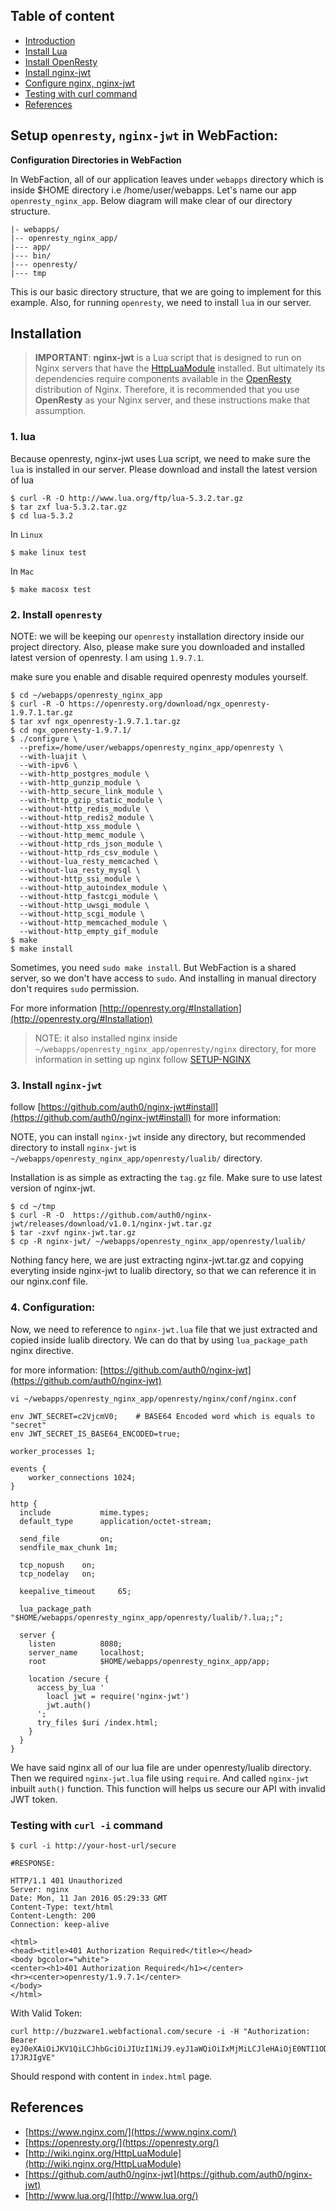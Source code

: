 ## Table of content

- [Introduction](#setup-openresty-nginx-jwt-in-webfaction)
- [Install Lua](#1-lua)
- [Install OpenResty](#2-install-openresty)
- [Install nginx-jwt](#3-install-nginx-jwt)
- [Configure nginx, nginx-jwt](#4-configuration)
- [Testing with curl command](#testing-with-curl-i-command)
- [References](#references)



## Setup `openresty`, `nginx-jwt` in WebFaction:

**Configuration Directories in WebFaction**

In WebFaction, all of our application leaves under `webapps` directory which is
inside $HOME directory i.e /home/user/webapps. Let's name our app
`openresty_nginx_app`. Below diagram will make clear of our directory structure.

	|- webapps/
	|-- openresty_nginx_app/
	|--- app/
	|--- bin/
	|--- openresty/
	|--- tmp

This is our basic directory structure, that we are going to implement for this
example. Also, for running `openresty`, we need to install `lua` in our server.


## Installation

> **IMPORTANT**: **nginx-jwt** is a Lua script that is designed to run on Nginx servers that have the [HttpLuaModule](http://wiki.nginx.org/HttpLuaModule) installed. But ultimately its dependencies require components available in the [OpenResty](http://openresty.org/) distribution of Nginx. Therefore, it is recommended that you use **OpenResty** as your Nginx server, and these instructions make that assumption.

### 1. lua

Because openresty, nginx-jwt uses Lua script, we need to make sure the `lua` is
installed in our server. Please download and install the latest version of lua
	
	$ curl -R -O http://www.lua.org/ftp/lua-5.3.2.tar.gz
    $ tar zxf lua-5.3.2.tar.gz
    $ cd lua-5.3.2

In `Linux`

    $ make linux test
 
In `Mac`
 
    $ make macosx test

### 2. Install `openresty`

NOTE: we will be keeping our `openresty` installation directory inside
our project directory. Also, please make sure you downloaded and installed
latest version of openresty. I am using `1.9.7.1`.

make sure you enable and disable required openresty modules yourself.

	$ cd ~/webapps/openresty_nginx_app
	$ curl -R -O https://openresty.org/download/ngx_openresty-1.9.7.1.tar.gz
    $ tar xvf ngx_openresty-1.9.7.1.tar.gz
    $ cd ngx_openresty-1.9.7.1/
    $ ./configure \
      --prefix=/home/user/webapps/openresty_nginx_app/openresty \
      --with-luajit \
      --with-ipv6 \
      --with-http_postgres_module \
      --with-http_gunzip_module \
      --with-http_secure_link_module \
      --with-http_gzip_static_module \
      --without-http_redis_module \
      --without-http_redis2_module \
      --without-http_xss_module \
      --without-http_memc_module \
      --without-http_rds_json_module \
      --without-http_rds_csv_module \
      --without-lua_resty_memcached \
      --without-lua_resty_mysql \
      --without-http_ssi_module \
      --without-http_autoindex_module \
      --without-http_fastcgi_module \
      --without-http_uwsgi_module \
      --without-http_scgi_module \
      --without-http_memcached_module \
      --without-http_empty_gif_module
    $ make
    $ make install
 
Sometimes, you need `sudo make install`. But WebFaction is a shared server, so
we don't have access to `sudo`. And installing in manual directory don't requires
`sudo` permission.

For more information [http://openresty.org/#Installation](http://openresty.org/#Installation)

> NOTE: it also installed nginx inside 
> `~/webapps/openresty_nginx_app/openresty/nginx` directory, for more information in
> setting up nginx follow [SETUP-NGINX](SETUP-NGINX.md)

### 3. Install `nginx-jwt`

follow [https://github.com/auth0/nginx-jwt#install](https://github.com/auth0/nginx-jwt#install) for more information:

NOTE, you can install `nginx-jwt` inside any directory, but recommended directory
to install `nginx-jwt` is `~/webapps/openresty_nginx_app/openresty/lualib/` directory.

Installation is as simple as extracting the `tag.gz` file. Make sure to use
latest version of nginx-jwt.
	
	$ cd ~/tmp
	$ curl -R -O  https://github.com/auth0/nginx-jwt/releases/download/v1.0.1/nginx-jwt.tar.gz
	$ tar -zxvf nginx-jwt.tar.gz
	$ cp -R nginx-jwt/ ~/webapps/openresty_nginx_app/openresty/lualib/

Nothing fancy here, we are just extracting nginx-jwt.tar.gz and copying everyting
inside nginx-jwt to lualib directory, so that we can reference it in our
nginx.conf file.

### 4. Configuration:

Now, we need to reference to `nginx-jwt.lua` file that we just extracted and
copied inside lualib directory. We can do that by using `lua_package_path` 
nginx directive.

for more information: [https://github.com/auth0/nginx-jwt](https://github.com/auth0/nginx-jwt)

`vi ~/webapps/openresty_nginx_app/openresty/nginx/conf/nginx.conf`

	env JWT_SECRET=c2VjcmV0; 	# BASE64 Encoded word which is equals to "secret"
	env JWT_SECRET_IS_BASE64_ENCODED=true;
	
	worker_processes 1;
	
	events {
		worker_connections 1024;
	}
	
    http {
      include 			mime.types;
      default_type		application/octet-stream;
      
      send_file 		on;
      sendfile_max_chunk 1m;
      
      tcp_nopush	on;
      tcp_nodelay	on;
      
      keepalive_timeout		65;
      
      lua_package_path "$HOME/webapps/openresty_nginx_app/openresty/lualib/?.lua;;";
      
      server {
        listen 			8080;
        server_name 	localhost;
        root 			$HOME/webapps/openresty_nginx_app/app;
        
        location /secure {
          access_by_lua '
            loacl jwt = require('nginx-jwt')
            jwt.auth()
          ';
          try_files $uri /index.html;
        }
      }
    }

We have said nginx all of our lua file are under openresty/lualib directory.
Then we required `nginx-jwt.lua` file using `require`. And called `nginx-jwt`
inbuilt `auth()` function. This function will helps us secure our API with 
invalid JWT token.

### Testing with `curl -i` command

	$ curl -i http://your-host-url/secure

	#RESPONSE:
	
	HTTP/1.1 401 Unauthorized
	Server: nginx
	Date: Mon, 11 Jan 2016 05:29:33 GMT
	Content-Type: text/html
	Content-Length: 200
	Connection: keep-alive
	
	<html>
	<head><title>401 Authorization Required</title></head>
	<body bgcolor="white">
	<center><h1>401 Authorization Required</h1></center>
	<hr><center>openresty/1.9.7.1</center>
	</body>
	</html>
	
With Valid Token:

	curl http://buzzware1.webfactional.com/secure -i -H "Authorization: Bearer eyJ0eXAiOiJKV1QiLCJhbGciOiJIUzI1NiJ9.eyJ1aWQiOiIxMjMiLCJleHAiOjE0NTI1ODQzMTF9.f1YEqrkdBdXkD_TKQEOSdA0AMBShVwdGk-17JRJIgVE"
	
Should respond with content in `index.html` page.



## References

- [https://www.nginx.com/](https://www.nginx.com/)
- [https://openresty.org/](https://openresty.org/)
- [http://wiki.nginx.org/HttpLuaModule](http://wiki.nginx.org/HttpLuaModule)
- [https://github.com/auth0/nginx-jwt](https://github.com/auth0/nginx-jwt)
- [http://www.lua.org/](http://www.lua.org/)
